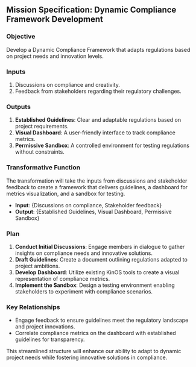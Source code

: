 ## Mission Specification: Dynamic Compliance Framework Development

### Objective
Develop a Dynamic Compliance Framework that adapts regulations based on project needs and innovation levels.

### Inputs
1. Discussions on compliance and creativity.
2. Feedback from stakeholders regarding their regulatory challenges.

### Outputs
1. **Established Guidelines**: Clear and adaptable regulations based on project requirements.
2. **Visual Dashboard**: A user-friendly interface to track compliance metrics.
3. **Permissive Sandbox**: A controlled environment for testing regulations without constraints.

### Transformative Function
The transformation will take the inputs from discussions and stakeholder feedback to create a framework that delivers guidelines, a dashboard for metrics visualization, and a sandbox for testing.

- **Input**: {Discussions on compliance, Stakeholder feedback}
- **Output**: {Established Guidelines, Visual Dashboard, Permissive Sandbox}

### Plan
1. **Conduct Initial Discussions**: Engage members in dialogue to gather insights on compliance needs and innovative solutions.
2. **Draft Guidelines**: Create a document outlining regulations adapted to project ambitions.
3. **Develop Dashboard**: Utilize existing KinOS tools to create a visual representation of compliance metrics.
4. **Implement the Sandbox**: Design a testing environment enabling stakeholders to experiment with compliance scenarios.

### Key Relationships
- Engage feedback to ensure guidelines meet the regulatory landscape and project innovations.
- Correlate compliance metrics on the dashboard with established guidelines for transparency.

This streamlined structure will enhance our ability to adapt to dynamic project needs while fostering innovative solutions in compliance.